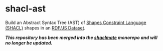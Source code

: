 # shacl-ast

Build an Abstract Syntax Tree (AST) of [Shapes Constraint Language (SHACL)](https://www.w3.org/TR/shacl/) shapes in an [RDF/JS Dataset](https://rdf.js.org/dataset-spec/).

***This repository has been merged into the [shaclmate](https://github.com/minorg/shaclmate) monorepo and will no longer be updated.***
